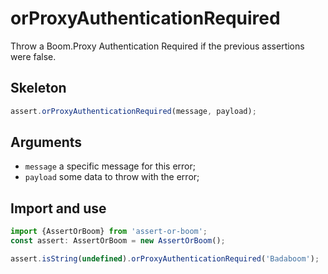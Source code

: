 # orProxyAuthenticationRequired

Throw a Boom.Proxy Authentication Required if the previous assertions were false.

## Skeleton

```ts
assert.orProxyAuthenticationRequired(message, payload);
```

## Arguments

- `message` a specific message for this error;
- `payload` some data to throw with the error;

## Import and use

```ts
import {AssertOrBoom} from 'assert-or-boom';
const assert: AssertOrBoom = new AssertOrBoom();

assert.isString(undefined).orProxyAuthenticationRequired('Badaboom');
```

